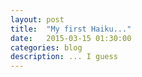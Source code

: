 ```yaml
---
layout: post
title:  "My first Haiku..."
date:   2015-03-15 01:30:00
categories: blog
description: ... I guess
---
```


<div class="wrapper" markdown="1">

</div>
